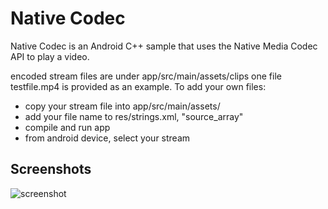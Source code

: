 # Native Codec

Native Codec is an Android C++ sample that uses the Native Media Codec API to
play a video.

encoded stream files are under app/src/main/assets/clips one file testfile.mp4
is provided as an example. To add your own files:

- copy your stream file into app/src/main/assets/
- add your file name to res/strings.xml, "source_array"
- compile and run app
- from android device, select your stream

## Screenshots

![screenshot](screenshot.png)
